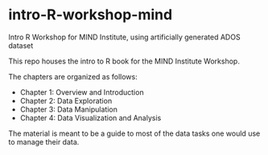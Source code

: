 # intro-R-workshop-mind
Intro R Workshop for MIND Institute, using artificially generated ADOS dataset

This repo houses the intro to R book for the MIND Institute Workshop. 

The chapters are organized as follows:
- Chapter 1: Overview and Introduction
- Chapter 2: Data Exploration
- Chapter 3: Data Manipulation
- Chapter 4: Data Visualization and Analysis

The material is meant to be a guide to most of the data tasks one would use to manage their data.

